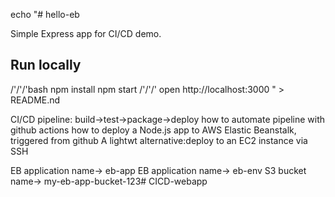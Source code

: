 echo "# hello-eb

Simple Express app for CI/CD demo.

## Run locally 
/'/'/'bash
npm install
npm start
/'/'/'
open http://localhost:3000
" > README.nd

CI/CD pipeline: build->test->package->deploy
how to automate pipeline with github actions
how to deploy a Node.js app to AWS Elastic Beanstalk, triggered from github
A lightwt alternative:deploy to an EC2 instance via SSH



EB application name-> eb-app
EB application name-> eb-env
S3 bucket name-> my-eb-app-bucket-123# CICD-webapp
